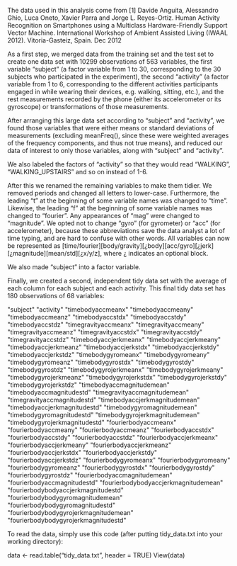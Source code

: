 The data used in this analysis come from [1] Davide Anguita, Alessandro Ghio, Luca Oneto, Xavier Parra and Jorge L. Reyes-Ortiz. Human Activity Recognition on Smartphones using a Multiclass Hardware-Friendly Support Vector Machine. International Workshop of Ambient Assisted Living (IWAAL 2012). Vitoria-Gasteiz, Spain. Dec 2012

As a first step, we merged data from the training set and the test set to create one data set with 10299 observations of 563 variables, the first variable “subject” (a factor variable from 1 to 30, corresponding to the 30 subjects who participated in the experiment), the second “activity” (a factor variable from 1 to 6, corresponding to the different activities participants engaged in while wearing their devices, e.g. walking, sitting, etc.), and the rest measurements recorded by the phone (either its accelerometer or its gyroscope) or transformations of those measurements.

After arranging this large data set according to “subject” and “activity”, we found those variables that were either means or standard deviations of measurements (excluding meanFreq(), since these were weighted averages of the frequency components, and thus not true means), and reduced our data of interest to only those variables, along with “subject” and “activity”. 

We also labeled the factors of “activity” so that they would read “WALKING”, “WALKING_UPSTAIRS” and so on instead of 1-6.

After this we renamed the remaining variables to make them tidier. We removed periods and changed all letters to lower-case. Furthermore, the leading “t” at the beginning of some variable names was changed to “time”. Likewise, the leading “f” at the beginning of some variable names was changed to “fourier”. Any appearances of “mag” were changed to “magnitude”. We opted not to change “gyro” (for gyrometer) or “acc” (for accelerometer), because these abbreviations save the data analyst a lot of time typing, and are hard to confuse with other words. All variables can now be represented as [time/fourier][body/gravity][¿body][acc/gyro][¿jerk][¿magnitude][mean/std][¿x/y/z], where ¿ indicates an optional block. 

We also made “subject” into a factor variable.

Finally, we created a second, independent tidy data set with the average of each column for each subject and each activity. This final tidy data set has 180 observations of 68 variables:

"subject" "activity" "timebodyaccmeanx" "timebodyaccmeany" "timebodyaccmeanz" "timebodyaccstdx" "timebodyaccstdy" "timebodyaccstdz" "timegravityaccmeanx" "timegravityaccmeany" "timegravityaccmeanz" "timegravityaccstdx" "timegravityaccstdy" "timegravityaccstdz" "timebodyaccjerkmeanx" "timebodyaccjerkmeany" "timebodyaccjerkmeanz" "timebodyaccjerkstdx" "timebodyaccjerkstdy" "timebodyaccjerkstdz" "timebodygyromeanx" "timebodygyromeany" "timebodygyromeanz" "timebodygyrostdx" "timebodygyrostdy" "timebodygyrostdz" "timebodygyrojerkmeanx" "timebodygyrojerkmeany" "timebodygyrojerkmeanz" "timebodygyrojerkstdx" "timebodygyrojerkstdy" "timebodygyrojerkstdz" "timebodyaccmagnitudemean" "timebodyaccmagnitudestd" "timegravityaccmagnitudemean" "timegravityaccmagnitudestd" "timebodyaccjerkmagnitudemean" "timebodyaccjerkmagnitudestd" "timebodygyromagnitudemean" "timebodygyromagnitudestd" "timebodygyrojerkmagnitudemean" "timebodygyrojerkmagnitudestd" "fourierbodyaccmeanx" "fourierbodyaccmeany" "fourierbodyaccmeanz" "fourierbodyaccstdx" "fourierbodyaccstdy" "fourierbodyaccstdz" "fourierbodyaccjerkmeanx" "fourierbodyaccjerkmeany" "fourierbodyaccjerkmeanz" "fourierbodyaccjerkstdx" "fourierbodyaccjerkstdy" "fourierbodyaccjerkstdz" "fourierbodygyromeanx" "fourierbodygyromeany" "fourierbodygyromeanz" "fourierbodygyrostdx" "fourierbodygyrostdy" "fourierbodygyrostdz" "fourierbodyaccmagnitudemean" "fourierbodyaccmagnitudestd" "fourierbodybodyaccjerkmagnitudemean" "fourierbodybodyaccjerkmagnitudestd" "fourierbodybodygyromagnitudemean" "fourierbodybodygyromagnitudestd" "fourierbodybodygyrojerkmagnitudemean" "fourierbodybodygyrojerkmagnitudestd"

To read the data, simply use this code (after putting tidy_data.txt into your working directory):

data <- read.table(“tidy_data.txt”, header = TRUE)
View(data)